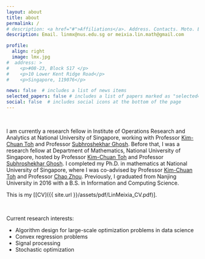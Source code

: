 ```yaml
---
layout: about
title: about
permalink: /
# description: <a href="#">Affiliations</a>. Address. Contacts. Moto. Etc.
description: Email. linmx@nus.edu.sg or meixia.lin.math@gmail.com

profile:
  align: right
  image: lmx.jpg
#  address: >
#    <p>#08-23, Block S17 </p>
#    <p>10 Lower Kent Ridge Road</p>
#    <p>Singapore, 119076</p>

news: false  # includes a list of news items
selected_papers: false # includes a list of papers marked as "selected={true}"
social: false  # includes social icons at the bottom of the page
---
```


&nbsp;

I am currently a research fellow in Institute of Operations Research and Analytics at National University of Singapore, working with Professor <a href="https://blog.nus.edu.sg/mattohkc/" style="text-decoration: underline;"> Kim-Chuan Toh</a> and Professor <a href="https://subhro-ghosh.github.io/" style="text-decoration: underline;"> Subhroshekhar Ghosh</a>. Before that, I was a research fellow at Department of Mathematics, National University of Singapore, hosted by Professor <a href="https://blog.nus.edu.sg/mattohkc/" style="text-decoration: underline;"> Kim-Chuan Toh</a> and Professor <a href="https://subhro-ghosh.github.io/" style="text-decoration: underline;"> Subhroshekhar Ghosh</a>. I completed my Ph.D. in mathematics at National University of Singapore, where I was co-advised by Professor <a href="https://blog.nus.edu.sg/mattohkc/" style="text-decoration: underline;"> Kim-Chuan Toh</a> and Professor <a href="https://matzc.github.io/" style="text-decoration: underline;"> Chao Zhou</a>. Previously, I graduated from Nanjing University in 2016 with a B.S. in Information and Computing Science. 

This is my [[CV]({{ site.url }}/assets/pdf/LinMeixia_CV.pdf)].

&nbsp;

Current research interests:
* Algorithm design for large-scale optimization problems in data science
* Convex regression problems
* Signal processing
* Stochastic optimization
